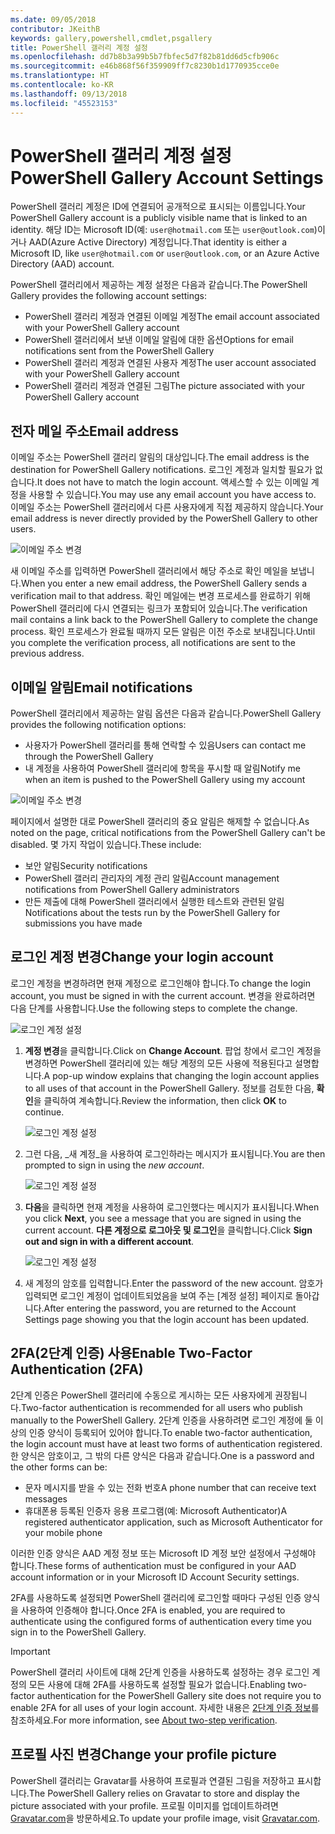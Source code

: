 ```yaml
---
ms.date: 09/05/2018
contributor: JKeithB
keywords: gallery,powershell,cmdlet,psgallery
title: PowerShell 갤러리 계정 설정
ms.openlocfilehash: dd7b8b3a99b5b7fbfec5d7f82b81dd6d5cfb906c
ms.sourcegitcommit: e46b868f56f359909ff7c8230b1d1770935cce0e
ms.translationtype: HT
ms.contentlocale: ko-KR
ms.lasthandoff: 09/13/2018
ms.locfileid: "45523153"
---
```

# <a name="powershell-gallery-account-settings"></a><span data-ttu-id="e9e22-103">PowerShell 갤러리 계정 설정</span><span class="sxs-lookup"><span data-stu-id="e9e22-103">PowerShell Gallery Account Settings</span></span>

<span data-ttu-id="e9e22-104">PowerShell 갤러리 계정은 ID에 연결되어 공개적으로 표시되는 이름입니다.</span><span class="sxs-lookup"><span data-stu-id="e9e22-104">Your PowerShell Gallery account is a publicly visible name that is linked to an identity.</span></span> <span data-ttu-id="e9e22-105">해당 ID는 Microsoft ID(예: `user@hotmail.com` 또는 `user@outlook.com`)이거나 AAD(Azure Active Directory) 계정입니다.</span><span class="sxs-lookup"><span data-stu-id="e9e22-105">That identity is either a Microsoft ID, like `user@hotmail.com` or `user@outlook.com`, or an Azure Active Directory (AAD) account.</span></span>

<span data-ttu-id="e9e22-106">PowerShell 갤러리에서 제공하는 계정 설정은 다음과 같습니다.</span><span class="sxs-lookup"><span data-stu-id="e9e22-106">The PowerShell Gallery provides the following account settings:</span></span>

- <span data-ttu-id="e9e22-107">PowerShell 갤러리 계정과 연결된 이메일 계정</span><span class="sxs-lookup"><span data-stu-id="e9e22-107">The email account associated with your PowerShell Gallery account</span></span>
- <span data-ttu-id="e9e22-108">PowerShell 갤러리에서 보낸 이메일 알림에 대한 옵션</span><span class="sxs-lookup"><span data-stu-id="e9e22-108">Options for email notifications sent from the PowerShell Gallery</span></span>
- <span data-ttu-id="e9e22-109">PowerShell 갤러리 계정과 연결된 사용자 계정</span><span class="sxs-lookup"><span data-stu-id="e9e22-109">The user account associated with your PowerShell Gallery account</span></span>
- <span data-ttu-id="e9e22-110">PowerShell 갤러리 계정과 연결된 그림</span><span class="sxs-lookup"><span data-stu-id="e9e22-110">The picture associated with your PowerShell Gallery account</span></span>

## <a name="email-address"></a><span data-ttu-id="e9e22-111">전자 메일 주소</span><span class="sxs-lookup"><span data-stu-id="e9e22-111">Email address</span></span>

<span data-ttu-id="e9e22-112">이메일 주소는 PowerShell 갤러리 알림의 대상입니다.</span><span class="sxs-lookup"><span data-stu-id="e9e22-112">The email address is the destination for PowerShell Gallery notifications.</span></span> <span data-ttu-id="e9e22-113">로그인 계정과 일치할 필요가 없습니다.</span><span class="sxs-lookup"><span data-stu-id="e9e22-113">It does not have to match the login account.</span></span> <span data-ttu-id="e9e22-114">액세스할 수 있는 이메일 계정을 사용할 수 있습니다.</span><span class="sxs-lookup"><span data-stu-id="e9e22-114">You may use any email account you have access to.</span></span> <span data-ttu-id="e9e22-115">이메일 주소는 PowerShell 갤러리에서 다른 사용자에게 직접 제공하지 않습니다.</span><span class="sxs-lookup"><span data-stu-id="e9e22-115">Your email address is never directly provided by the PowerShell Gallery to other users.</span></span>

![이메일 주소 변경](../../Images/PSGallery_AcccountEmailAddress.png)

<span data-ttu-id="e9e22-117">새 이메일 주소를 입력하면 PowerShell 갤러리에서 해당 주소로 확인 메일을 보냅니다.</span><span class="sxs-lookup"><span data-stu-id="e9e22-117">When you enter a new email address, the PowerShell Gallery sends a verification mail to that address.</span></span> <span data-ttu-id="e9e22-118">확인 메일에는 변경 프로세스를 완료하기 위해 PowerShell 갤러리에 다시 연결되는 링크가 포함되어 있습니다.</span><span class="sxs-lookup"><span data-stu-id="e9e22-118">The verification mail contains a link back to the PowerShell Gallery to complete the change process.</span></span> <span data-ttu-id="e9e22-119">확인 프로세스가 완료될 때까지 모든 알림은 이전 주소로 보내집니다.</span><span class="sxs-lookup"><span data-stu-id="e9e22-119">Until you complete the verification process, all notifications are sent to the previous address.</span></span>

## <a name="email-notifications"></a><span data-ttu-id="e9e22-120">이메일 알림</span><span class="sxs-lookup"><span data-stu-id="e9e22-120">Email notifications</span></span>

<span data-ttu-id="e9e22-121">PowerShell 갤러리에서 제공하는 알림 옵션은 다음과 같습니다.</span><span class="sxs-lookup"><span data-stu-id="e9e22-121">PowerShell Gallery provides the following notification options:</span></span>

- <span data-ttu-id="e9e22-122">사용자가 PowerShell 갤러리를 통해 연락할 수 있음</span><span class="sxs-lookup"><span data-stu-id="e9e22-122">Users can contact me through the PowerShell Gallery</span></span>
- <span data-ttu-id="e9e22-123">내 계정을 사용하여 PowerShell 갤러리에 항목을 푸시할 때 알림</span><span class="sxs-lookup"><span data-stu-id="e9e22-123">Notify me when an item is pushed to the PowerShell Gallery using my account</span></span>

![이메일 주소 변경](../../Images/PSGallery_AccountEmailOptions.png)

<span data-ttu-id="e9e22-125">페이지에서 설명한 대로 PowerShell 갤러리의 중요 알림은 해제할 수 없습니다.</span><span class="sxs-lookup"><span data-stu-id="e9e22-125">As noted on the page, critical notifications from the PowerShell Gallery can't be disabled.</span></span>
<span data-ttu-id="e9e22-126">몇 가지 작업이 있습니다.</span><span class="sxs-lookup"><span data-stu-id="e9e22-126">These include:</span></span>

- <span data-ttu-id="e9e22-127">보안 알림</span><span class="sxs-lookup"><span data-stu-id="e9e22-127">Security notifications</span></span>
- <span data-ttu-id="e9e22-128">PowerShell 갤러리 관리자의 계정 관리 알림</span><span class="sxs-lookup"><span data-stu-id="e9e22-128">Account management notifications from PowerShell Gallery administrators</span></span>
- <span data-ttu-id="e9e22-129">만든 제출에 대해 PowerShell 갤러리에서 실행한 테스트와 관련된 알림</span><span class="sxs-lookup"><span data-stu-id="e9e22-129">Notifications about the tests run by the PowerShell Gallery for submissions you have made</span></span>

## <a name="change-your-login-account"></a><span data-ttu-id="e9e22-130">로그인 계정 변경</span><span class="sxs-lookup"><span data-stu-id="e9e22-130">Change your login account</span></span>

<span data-ttu-id="e9e22-131">로그인 계정을 변경하려면 현재 계정으로 로그인해야 합니다.</span><span class="sxs-lookup"><span data-stu-id="e9e22-131">To change the login account, you must be signed in with the current account.</span></span> <span data-ttu-id="e9e22-132">변경을 완료하려면 다음 단계를 사용합니다.</span><span class="sxs-lookup"><span data-stu-id="e9e22-132">Use the following steps to complete the change.</span></span>

![로그인 계정 설정](../../Images/PSGallery_LoginAccountSettings.png)

1. <span data-ttu-id="e9e22-134">**계정 변경**을 클릭합니다.</span><span class="sxs-lookup"><span data-stu-id="e9e22-134">Click on **Change Account**.</span></span> <span data-ttu-id="e9e22-135">팝업 창에서 로그인 계정을 변경하면 PowerShell 갤러리에 있는 해당 계정의 모든 사용에 적용된다고 설명합니다.</span><span class="sxs-lookup"><span data-stu-id="e9e22-135">A pop-up window explains that changing the login account applies to all uses of that account in the PowerShell Gallery.</span></span> <span data-ttu-id="e9e22-136">정보를 검토한 다음, **확인**을 클릭하여 계속합니다.</span><span class="sxs-lookup"><span data-stu-id="e9e22-136">Review the information, then click **OK** to continue.</span></span>

   ![로그인 계정 설정](../../Images/PSGallery_LoginAccountChange-1.png)

2. <span data-ttu-id="e9e22-138">그런 다음, _새 계정_을 사용하여 로그인하라는 메시지가 표시됩니다.</span><span class="sxs-lookup"><span data-stu-id="e9e22-138">You are then prompted to sign in using the _new account_.</span></span>

   ![로그인 계정 설정](../../Images/PSGallery_LoginAccountChange-2.png)

3. <span data-ttu-id="e9e22-140">**다음**을 클릭하면 현재 계정을 사용하여 로그인했다는 메시지가 표시됩니다.</span><span class="sxs-lookup"><span data-stu-id="e9e22-140">When you click **Next**, you see a message that you are signed in using the current account.</span></span>
   <span data-ttu-id="e9e22-141">**다른 계정으로 로그아웃 및 로그인**을 클릭합니다.</span><span class="sxs-lookup"><span data-stu-id="e9e22-141">Click **Sign out and sign in with a different account**.</span></span>

   ![로그인 계정 설정](../../Images/PSGallery_LoginAccountChange-3.png)

4. <span data-ttu-id="e9e22-143">새 계정의 암호를 입력합니다.</span><span class="sxs-lookup"><span data-stu-id="e9e22-143">Enter the password of the new account.</span></span> <span data-ttu-id="e9e22-144">암호가 입력되면 로그인 계정이 업데이트되었음을 보여 주는 [계정 설정] 페이지로 돌아갑니다.</span><span class="sxs-lookup"><span data-stu-id="e9e22-144">After entering the password, you are returned to the Account Settings page showing you that the login account has been updated.</span></span>


## <a name="enable-two-factor-authentication-2fa"></a><span data-ttu-id="e9e22-145">2FA(2단계 인증) 사용</span><span class="sxs-lookup"><span data-stu-id="e9e22-145">Enable Two-Factor Authentication (2FA)</span></span>

<span data-ttu-id="e9e22-146">2단계 인증은 PowerShell 갤러리에 수동으로 게시하는 모든 사용자에게 권장됩니다.</span><span class="sxs-lookup"><span data-stu-id="e9e22-146">Two-factor authentication is recommended for all users who publish manually to the PowerShell Gallery.</span></span> <span data-ttu-id="e9e22-147">2단계 인증을 사용하려면 로그인 계정에 둘 이상의 인증 양식이 등록되어 있어야 합니다.</span><span class="sxs-lookup"><span data-stu-id="e9e22-147">To enable two-factor authentication, the login account must have at least two forms of authentication registered.</span></span> <span data-ttu-id="e9e22-148">한 양식은 암호이고, 그 밖의 다른 양식은 다음과 같습니다.</span><span class="sxs-lookup"><span data-stu-id="e9e22-148">One is a password and the other forms can be:</span></span>

- <span data-ttu-id="e9e22-149">문자 메시지를 받을 수 있는 전화 번호</span><span class="sxs-lookup"><span data-stu-id="e9e22-149">A phone number that can receive text messages</span></span>
- <span data-ttu-id="e9e22-150">휴대폰용 등록된 인증자 응용 프로그램(예: Microsoft Authenticator)</span><span class="sxs-lookup"><span data-stu-id="e9e22-150">A registered authenticator application, such as Microsoft Authenticator for your mobile phone</span></span>

<span data-ttu-id="e9e22-151">이러한 인증 양식은 AAD 계정 정보 또는 Microsoft ID 계정 보안 설정에서 구성해야 합니다.</span><span class="sxs-lookup"><span data-stu-id="e9e22-151">These forms of authentication must be configured in your AAD account information or in your Microsoft ID Account Security settings.</span></span>

<span data-ttu-id="e9e22-152">2FA를 사용하도록 설정되면 PowerShell 갤러리에 로그인할 때마다 구성된 인증 양식을 사용하여 인증해야 합니다.</span><span class="sxs-lookup"><span data-stu-id="e9e22-152">Once 2FA is enabled, you are required to authenticate using the configured forms of authentication every time you sign in to the PowerShell Gallery.</span></span>

> [!IMPORTANT]
> <span data-ttu-id="e9e22-153">PowerShell 갤러리 사이트에 대해 2단계 인증을 사용하도록 설정하는 경우 로그인 계정의 모든 사용에 대해 2FA를 사용하도록 설정할 필요가 없습니다.</span><span class="sxs-lookup"><span data-stu-id="e9e22-153">Enabling two-factor authentication for the PowerShell Gallery site does not require you to enable 2FA for all uses of your login account.</span></span> <span data-ttu-id="e9e22-154">자세한 내용은 [2단계 인증 정보](https://support.microsoft.com/help/12408/microsoft-account-about-two-step-verification)를 참조하세요.</span><span class="sxs-lookup"><span data-stu-id="e9e22-154">For more information, see [About two-step verification](https://support.microsoft.com/help/12408/microsoft-account-about-two-step-verification).</span></span>

## <a name="change-your-profile-picture"></a><span data-ttu-id="e9e22-155">프로필 사진 변경</span><span class="sxs-lookup"><span data-stu-id="e9e22-155">Change your profile picture</span></span>

<span data-ttu-id="e9e22-156">PowerShell 갤러리는 Gravatar를 사용하여 프로필과 연결된 그림을 저장하고 표시합니다.</span><span class="sxs-lookup"><span data-stu-id="e9e22-156">The PowerShell Gallery relies on Gravatar to store and display the picture associated with your profile.</span></span> <span data-ttu-id="e9e22-157">프로필 이미지를 업데이트하려면 [Gravatar.com](http://www.gravatar.com/)을 방문하세요.</span><span class="sxs-lookup"><span data-stu-id="e9e22-157">To update your profile image, visit [Gravatar.com](http://www.gravatar.com/).</span></span>
